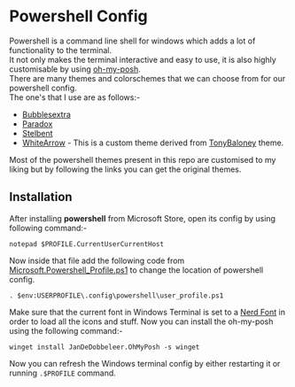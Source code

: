 # Powershell Config

Powershell is a command line shell for windows which adds a lot of functionality to the terminal.
<br>
It not only makes the terminal interactive and easy to use, it is also highly customisable by using [oh-my-posh](https://ohmyposh.dev/docs/).
<br>
There are many themes and colorschemes that we can choose from for our powershell config.
<br>
The one's that I use are as follows:-

- [Bubblesextra](https://github.com/JanDeDobbeleer/oh-my-posh/blob/main/themes/bubblesextra.omp.json)
- [Paradox](https://github.com/JanDeDobbeleer/oh-my-posh/blob/main/themes/paradox.omp.json)
- [Stelbent](https://github.com/JanDeDobbeleer/oh-my-posh/blob/main/themes/stelbent.minimal.omp.json)
- [WhiteArrow](https://github.com/AxewBoTX/dotfiles/blob/main/powershell/oh-my-posh-theme/white_arrow.omp.json) - This is a custom theme derived from [TonyBaloney](https://github.com/JanDeDobbeleer/oh-my-posh/blob/main/themes/tonybaloney.omp.json) theme.

Most of the powershell themes present in this repo are customised to my liking but by following the links you can get the original themes.

## Installation

After installing **powershell** from Microsoft Store, open its config by using following command:-

```shell
notepad $PROFILE.CurrentUserCurrentHost
```

Now inside that file add the following code from [Microsoft.Powershell_Profile.ps1](https://github.com/AxewBoTX/dotfiles-public/blob/main/powershell/Microsoft.Powershell_Profile.ps1) to change the location of powershell config.

```shell
. $env:USERPROFILE\.config\powershell\user_profile.ps1
```

Make sure that the current font in Windows Terminal is set to a [Nerd Font](https://www.nerdfonts.com/) in order to load all the icons and stuff. Now you can install the oh-my-posh using the following command:-

```shell
winget install JanDeDobbeleer.OhMyPosh -s winget
```

Now you can refresh the Windows terminal config by either restarting it or running `.$PROFILE` command.
